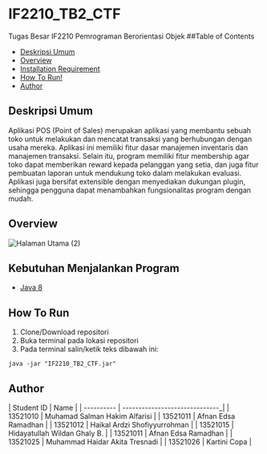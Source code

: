 # IF2210_TB2_CTF
Tugas Besar IF2210 Pemrograman Berorientasi Objek
##Table of Contents
- [Deskripsi Umum](#deskripsi-umum)
- [Overview](#overview)
- [Installation Requirement](#installation-requirement)
- [How To Run!](#how-to-run)
- [Author](#author)


## Deskripsi Umum
Aplikasi POS (Point of Sales) merupakan aplikasi yang membantu sebuah toko untuk melakukan dan mencatat transaksi yang berhubungan dengan usaha mereka. Aplikasi ini memiliki fitur dasar manajemen inventaris dan manajemen transaksi. Selain itu, program memiliki fitur membership agar toko dapat memberikan reward kepada pelanggan yang setia, dan juga fitur pembuatan laporan untuk mendukung toko dalam melakukan evaluasi. Aplikasi juga bersifat extensible dengan menyediakan dukungan plugin, sehingga pengguna dapat menambahkan fungsionalitas program dengan mudah.


## Overview
![Halaman Utama (2)](https://user-images.githubusercontent.com/102657926/236720798-32283c93-112d-4657-9ade-0377af997719.png)


## Kebutuhan Menjalankan Program
* [Java 8](https://www.oracle.com/id/java/technologies/javase/javase8-archive-downloads.html)


## How To Run
1. Clone/Download repositori
2. Buka terminal pada lokasi repositori
3. Pada terminal salin/ketik teks dibawah ini:
```
java -jar "IF2210_TB2_CTF.jar"
```

## Author
| Student ID | Name                           |
| ---------- | ------------------------------_|
| 13521010   | Muhamad Salman Hakim Alfarisi  |
| 13521011   | Afnan Edsa Ramadhan            |
| 13521012   | Haikal Ardzi Shofiyyurrohman   |
| 13521015   | Hidayatullah Wildan Ghaly B.   |
| 13521011   | Afnan Edsa Ramadhan            |
| 13521025   | Muhammad Haidar Akita Tresnadi |
| 13521026   | Kartini Copa                   |
